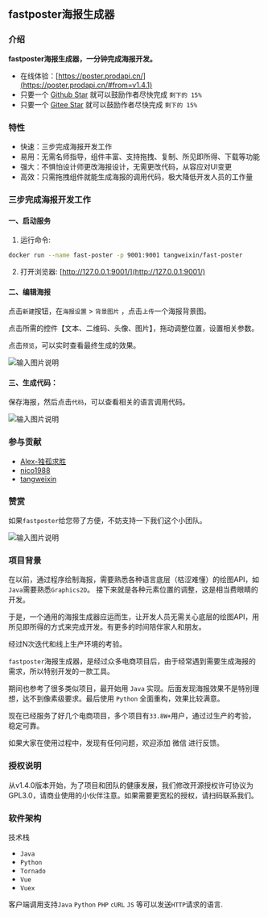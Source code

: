 ## fastposter海报生成器

### 介绍

**fastposter海报生成器，一分钟完成海报开发。**

- 在线体验：[https://poster.prodapi.cn/](https://poster.prodapi.cn/#from=v1.4.1)
- 只要一个 [Github Star](https://github.com/psoho/fast-poster) 就可以鼓励作者尽快完成 `剩下的 15%`
- 只要一个 [Gitee Star](https://gitee.com/psoho/fast-poster) 就可以鼓励作者尽快完成 `剩下的 15%`

### 特性

- 快速：三步完成海报开发工作
- 易用：无需名师指导，组件丰富、支持拖拽、复制、所见即所得、下载等功能
- 强大：不惧怕设计师更改海报设计，无需更改代码，从容应对UI变更
- 高效：只需拖拽组件就能生成海报的调用代码，极大降低开发人员的工作量

### 三步完成海报开发工作

#### 一、启动服务

1. 运行命令: 
```bash
docker run --name fast-poster -p 9001:9001 tangweixin/fast-poster
```

2.  打开浏览器: [http://127.0.0.1:9001/](http://127.0.0.1:9001/)

#### 二、编辑海报

点击`新建`按钮，在`海报设置` > `背景图⽚` ，点击`上传`⼀个海报背景图。

点击所需的控件【⽂本、⼆维码、头像、图⽚】，拖动调整位置，设置相关参数。

点击`预览`，可以实时查看最终⽣成的效果。

![输入图片说明](https://fastposter.oss-cn-shanghai.aliyuncs.com/v1.4.0/WX20210706-004414%402x.png "WX20210615-081414.jpg")

#### 三、生成代码：

保存海报，然后点击`代码`，可以查看相关的语言调⽤代码。

![输入图片说明](https://fastposter.oss-cn-shanghai.aliyuncs.com/v1.4.0/WX20210706-004444%402x.png "WX20210615-081414.jpg")


### 参与贡献

* [Alex-独孤求胜](https://gitee.com/sunlightcs)
* [nico1988](https://gitee.com/nico1988)
* [tangweixin](https://gitee.com/tangweixin)

### 赞赏

如果`fastposter`给您带了方便，不妨支持一下我们这个小团队。

![输入图片说明](https://fastposter.oss-cn-shanghai.aliyuncs.com/v1.4.0/%E6%8D%90%E8%B5%A0.jpg)

### 项目背景

在以前，通过程序绘制海报，需要熟悉各种语言底层（枯涩难懂）的绘图API，如`Java`需要熟悉`Graphics2D`。 接下来就是各种元素位置的调整，这是相当费眼睛的开发。

于是，一个通用的海报生成器应运而生，让开发人员无需关心底层的绘图API，用所见即所得的方式来完成开发。有更多的时间陪伴家人和朋友。

经过N次迭代和线上生产环境的考验。

`fastposter`海报生成器，是经过众多电商项⽬后，由于经常遇到需要⽣成海报的需求，所以特别开发的⼀款⼯具。

期间也参考了很多类似项⽬，最开始⽤ `Java` 实现。后⾯发现海报效果不是特别理想，达不到像素级要求。最后使⽤ `Python` 全⾯重构，效果⽐较满意。

现在已经服务了好⼏个电商项⽬，多个项⽬有`33.8W+`⽤户，通过过⽣产的考验，稳定可靠。

如果⼤家在使⽤过程中，发现有任何问题，欢迎添加 微信 进⾏反馈。

### 授权说明

从v1.4.0版本开始，为了项目和团队的健康发展，我们修改开源授权许可协议为GPL3.0，请商业使用的小伙伴注意。如果需要更宽松的授权，请扫码联系我们。

### 软件架构

技术栈
* `Java`
* `Python`
* `Tornado`
* `Vue`
* `Vuex`

客户端调用支持`Java` `Python` `PHP` `cURL` `JS` 等可以发送`HTTP`请求的语言.

